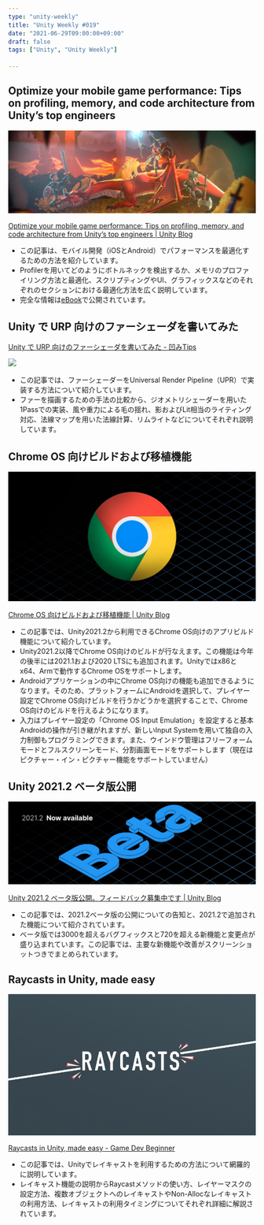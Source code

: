 ```yaml
---
type: "unity-weekly"
title: "Unity Weekly #019"
date: "2021-06-29T09:00:00+09:00"
draft: false
tags: ["Unity", "Unity Weekly"]

---
```


## Optimize your mobile game performance: Tips on profiling, memory, and code architecture from Unity’s top engineers 

![](./image12_0.jpg)

[Optimize your mobile game performance: Tips on profiling, memory, and code architecture from Unity’s top engineers | Unity Blog](https://blog.unity.com/technology/optimize-your-mobile-game-performance-tips-on-profiling-memory-and-code-architecture)


- この記事は、モバイル開発（iOSとAndroid）でパフォーマンスを最適化するための方法を紹介しています。
- Profilerを用いてどのようにボトルネックを検出するか、メモリのプロファイリング方法と最適化、スクリプティングやUI、グラフィックスなどのそれぞれのセクションにおける最適化方法を広く説明しています。
- 完全な情報は[eBook](https://create.unity3d.com/optimize-mobile-game-eBook)で公開されています。


## Unity で URP 向けのファーシェーダを書いてみた 

[Unity で URP 向けのファーシェーダを書いてみた - 凹みTips](https://tips.hecomi.com/entry/2021/06/27/185835)

![](./20210627184842.gif)

- この記事では、ファーシェーダーをUniversal Render Pipeline（UPR）で実装する方法について紹介しています。
- ファーを描画するための手法の比較から、ジオメトリシェーダーを用いた1Passでの実装、風や重力による毛の揺れ、影およびLit相当のライティング対応、法線マップを用いた法線計算、リムライトなどについてそれぞれ説明しています。


## Chrome OS 向けビルドおよび移植機能

![](./UnityBeta_Chrome_1920x1000.jpg)

[Chrome OS 向けビルドおよび移植機能 | Unity Blog](https://blog.unity.com/ja/technology/build-and-port-for-chrome-os)

- この記事では、Unity2021.2から利用できるChrome OS向けのアプリビルド機能について紹介しています。
- Unity2021.2以降でChrome OS向けのビルドが行なえます。この機能は今年の後半には2021.1および2020 LTSにも追加されます。Unityではx86とx64、Armで動作するChrome OSをサポートします。
- Androidアプリケーションの中にChrome OS向けの機能も追加できるようになります。そのため、プラットフォームにAndroidを選択して、プレイヤー設定でChrome OS向けビルドを行うかどうかを選択することで、Chrome OS向けのビルドを行えるようになります。
- 入力はプレイヤー設定の「Chrome OS Input Emulation」を設定すると基本Androidの操作が引き継がれますが、新しいInput Systemを用いて独自の入力制御もプログラミングできます。また、ウインドウ管理はフリーフォームモードとフルスクリーンモード、分割画面モードをサポートします（現在はピクチャー・イン・ピクチャー機能をサポートしていません）


## Unity 2021.2 ベータ版公開

![](./image9.jpg)

[Unity 2021.2 ベータ版公開。フィードバック募集中です | Unity Blog](https://blog.unity.com/ja/technology/unity-20212-beta-is-available-for-feedback)

- この記事では、2021.2ベータ版の公開についての告知と、2021.2で追加された機能について紹介されています。
- ベータ版では3000を超えるバグフィックスと720を超える新機能と変更点が盛り込まれています。この記事では、主要な新機能や改善がスクリーンショットつきでまとめられています。


## Raycasts in Unity, made easy 

![](./Raycast-Feature-2.jpg)

[Raycasts in Unity, made easy - Game Dev Beginner](https://gamedevbeginner.com/raycasts-in-unity-made-easy)

- この記事では、Unityでレイキャストを利用するための方法について網羅的に説明しています。
- レイキャスト機能の説明からRaycastメソッドの使い方、レイヤーマスクの設定方法、複数オブジェクトへのレイキャストやNon-Allocなレイキャストの利用方法、レイキャストの利用タイミングについてそれぞれ詳細に解説されています。

